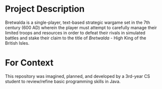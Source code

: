# Project Description
Bretwalda is a single-player, text-based strategic wargame set in the 7th century (600 AD) wherein the player must attempt to carefully manage their limited troops and resources in order to defeat their rivals in simulated battles and stake their claim to the title of *Bretwalda* - High King of the British Isles.
# For Context
This repository was imagined, planned, and developed by a 3rd-year CS student to review/refine basic programming skills in Java.
